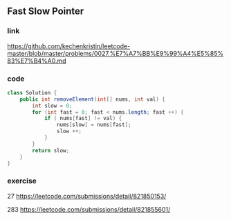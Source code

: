 ## Fast Slow Pointer

### link
https://github.com/kechenkristin/leetcode-master/blob/master/problems/0027.%E7%A7%BB%E9%99%A4%E5%85%83%E7%B4%A0.md

### code
```java
class Solution {
    public int removeElement(int[] nums, int val) {
        int slow = 0;
        for (int fast = 0; fast < nums.length; fast ++) {
            if ( nums[fast] != val) {
                nums[slow] = nums[fast];
                slow ++;
            }
        }
        return slow;
    }
}
```

### exercise
27 https://leetcode.com/submissions/detail/821850153/

283 https://leetcode.com/submissions/detail/821855601/





